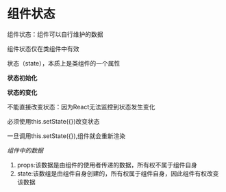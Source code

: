 # 组件状态

组件状态：组件可以自行维护的数据

组件状态仅在类组件中有效

状态（state），本质上是类组件的一个属性

**状态初始化**

**状态的变化**

不能直接改变状态：因为React无法监控到状态发生变化

必须使用this.setState({})改变状态

一旦调用this.setState({}),组件就会重新渲染

*组件中的数据*

1. props:该数据是由组件的使用者传递的数据，所有权不属于组件自身
2. state:该数组是由组件自身创建的，所有权属于组件自身，因此组件有权改变该数据